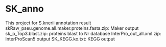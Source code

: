 # SK_anno
This project for S.knerii annotation result
skRaw_pseu.genome.all.maker.proteins.fasta.zip: Maker output
sk_p_Top3.blast.zip: proteins blast to Nr database
InterPro_out_all.xml.zip: InterProScan5 output
SK_KEGG.ko.txt: KEGG output
